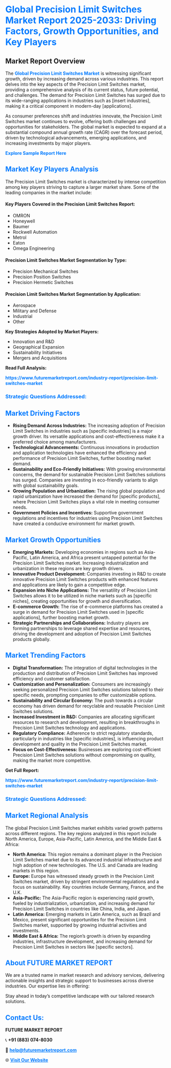 <h1 style="color: #007BFF;">Global Precision Limit Switches Market Report 2025-2033: Driving Factors, Growth Opportunities, and Key Players</h1>

<section id="overview">
<h2>Market Report Overview</h2>
<p>The <a href="https://www.futuremarketreport.com/industry-report/precision-limit-switches-market" style="color: #007BFF; text-decoration: none;"><strong>Global Precision Limit Switches Market</strong></a> is witnessing significant growth, driven by increasing demand across various industries. This report delves into the key aspects of the Precision Limit Switches market, providing a comprehensive analysis of its current status, future potential, and challenges. The demand for Precision Limit Switches has surged due to its wide-ranging applications in industries such as [insert industries], making it a critical component in modern-day [applications].</p>
<p>As consumer preferences shift and industries innovate, the Precision Limit Switches market continues to evolve, offering both challenges and opportunities for stakeholders. The global market is expected to expand at a substantial compound annual growth rate (CAGR) over the forecast period, driven by technological advancements, emerging applications, and increasing investments by major players.</p>
</section>

<section id="overview">
<p><a href="https://www.futuremarketreport.com/request-sample/reportId=116216" style="color: #007BFF; text-decoration: none;"><strong>Explore Sample Report Here</strong></a></p>
</section>

<section id="key-players">
<h2 style="color: #007BFF;">Market Key Players Analysis</h2>
<p>The Precision Limit Switches market is characterized by intense competition among key players striving to capture a larger market share. Some of the leading companies in the market include:</p>
<h4>Key Players Covered in the Precision Limit Switches Report:</h4>
<ul><li>OMRON</li><li>Honeywell</li><li>Baumer</li><li>Rockwell Automation</li><li>Metrol</li><li>Eaton</li><li>Omega Engineering</li></ul>
<h4>Precision Limit Switches Market Segmentation by Type:</h4>
<ul><li>Precision Mechanical Switches</li><li>Precision Position Switches</li><li>Precision Hermetic Switches</li></ul>

<h4>Precision Limit Switches Market Segmentation by Application:</h4>
<ul><li>Aerospace</li><li>Military and Defense</li><li>Industrial</li><li>Other</li></ul>
<p><strong>Key Strategies Adopted by Market Players:</strong></p>
<ul>
<li>Innovation and R&D</li>
<li>Geographical Expansion</li>
<li>Sustainability Initiatives</li>
<li>Mergers and Acquisitions</li>
</ul>
</section>

<section>
<p><strong>Read Full Analysis: </strong></p><a href="https://www.futuremarketreport.com/industry-report/precision-limit-switches-market" style="color: #007BFF; text-decoration: none;"><strong>https://www.futuremarketreport.com/industry-report/precision-limit-switches-market</strong></a>
<h3 style="color: #007BFF;">Strategic Questions Addressed:</h3>
</section>

<section id="driving-factors">
<h2 style="color: #007BFF;">Market Driving Factors</h2>
<ul>
<li><strong>Rising Demand Across Industries:</strong> The increasing adoption of Precision Limit Switches in industries such as [specific industries] is a major growth driver. Its versatile applications and cost-effectiveness make it a preferred choice among manufacturers.</li>
<li><strong>Technological Advancements:</strong> Continuous innovations in production and application technologies have enhanced the efficiency and performance of Precision Limit Switches, further boosting market demand.</li>
<li><strong>Sustainability and Eco-Friendly Initiatives:</strong> With growing environmental concerns, the demand for sustainable Precision Limit Switches solutions has surged. Companies are investing in eco-friendly variants to align with global sustainability goals.</li>
<li><strong>Growing Population and Urbanization:</strong> The rising global population and rapid urbanization have increased the demand for [specific products], where Precision Limit Switches plays a vital role in meeting consumer needs.</li>
<li><strong>Government Policies and Incentives:</strong> Supportive government regulations and incentives for industries using Precision Limit Switches have created a conducive environment for market growth.</li>
</ul>
</section>

<section id="growth-opportunities">
<h2 style="color: #007BFF;">Market Growth Opportunities</h2>
<ul>
<li><strong>Emerging Markets:</strong> Developing economies in regions such as Asia-Pacific, Latin America, and Africa present untapped potential for the Precision Limit Switches market. Increasing industrialization and urbanization in these regions are key growth drivers.</li>
<li><strong>Innovative Product Development:</strong> Companies investing in R&D to create innovative Precision Limit Switches products with enhanced features and applications are likely to gain a competitive edge.</li>
<li><strong>Expansion into Niche Applications:</strong> The versatility of Precision Limit Switches allows it to be utilized in niche markets such as [specific niches], creating opportunities for growth and diversification.</li>
<li><strong>E-commerce Growth:</strong> The rise of e-commerce platforms has created a surge in demand for Precision Limit Switches used in [specific applications], further boosting market growth.</li>
<li><strong>Strategic Partnerships and Collaborations:</strong> Industry players are forming partnerships to leverage shared expertise and resources, driving the development and adoption of Precision Limit Switches products globally.</li>
</ul>
</section>

<section id="trending-factors">
<h2 style="color: #007BFF;">Market Trending Factors</h2>
<ul>
<li><strong>Digital Transformation:</strong> The integration of digital technologies in the production and distribution of Precision Limit Switches has improved efficiency and customer satisfaction.</li>
<li><strong>Customization and Personalization:</strong> Consumers are increasingly seeking personalized Precision Limit Switches solutions tailored to their specific needs, prompting companies to offer customizable options.</li>
<li><strong>Sustainability and Circular Economy:</strong> The push towards a circular economy has driven demand for recyclable and reusable Precision Limit Switches solutions.</li>
<li><strong>Increased Investment in R&D:</strong> Companies are allocating significant resources to research and development, resulting in breakthroughs in Precision Limit Switches technology and applications.</li>
<li><strong>Regulatory Compliance:</strong> Adherence to strict regulatory standards, particularly in industries like [specific industries], is influencing product development and quality in the Precision Limit Switches market.</li>
<li><strong>Focus on Cost-Effectiveness:</strong> Businesses are exploring cost-efficient Precision Limit Switches solutions without compromising on quality, making the market more competitive.</li>
</ul>
</section>

<section>
<p><strong>Get Full Report: </strong></p><a href="https://www.futuremarketreport.com/industry-report/precision-limit-switches-market" style="color: #007BFF; text-decoration: none;"><strong>https://www.futuremarketreport.com/industry-report/precision-limit-switches-market</strong></a>
<h3 style="color: #007BFF;">Strategic Questions Addressed:</h3>
</section>


<section id="regional-analysis">
<h2 style="color: #007BFF;">Market Regional Analysis</h2>
<p>The global Precision Limit Switches market exhibits varied growth patterns across different regions. The key regions analyzed in this report include North America, Europe, Asia-Pacific, Latin America, and the Middle East & Africa:</p>
<ul>
<li><strong>North America:</strong> This region remains a dominant player in the Precision Limit Switches market due to its advanced industrial infrastructure and high adoption of new technologies. The U.S. and Canada are leading markets in this region.</li>
<li><strong>Europe:</strong> Europe has witnessed steady growth in the Precision Limit Switches market, driven by stringent environmental regulations and a focus on sustainability. Key countries include Germany, France, and the U.K.</li>
<li><strong>Asia-Pacific:</strong> The Asia-Pacific region is experiencing rapid growth, fueled by industrialization, urbanization, and increasing demand for Precision Limit Switches in countries like China, India, and Japan.</li>
<li><strong>Latin America:</strong> Emerging markets in Latin America, such as Brazil and Mexico, present significant opportunities for the Precision Limit Switches market, supported by growing industrial activities and investments.</li>
<li><strong>Middle East & Africa:</strong> The region’s growth is driven by expanding industries, infrastructure development, and increasing demand for Precision Limit Switches in sectors like [specific sectors].</li>
</ul>
</section>

<footer>
<h2 style="color: #007BFF;">About FUTURE MARKET REPORT</h2>
<p>We are a trusted name in market research and advisory services, delivering actionable insights and strategic support to businesses across diverse industries. Our expertise lies in offering:</p>

<p>Stay ahead in today’s competitive landscape with our tailored research solutions.</p>

<h2 style="color: #007BFF;">Contact Us:</h2>
<p><strong>FUTURE MARKET REPORT</strong></p>
<p>📞 <strong>+91 (883) 074-8030</strong></p>
<p>📧 <strong><a href="mailto:help@futuremarketreport.com" style="color: #007BFF;">help@futuremarketreport.com</a></strong></p>
<p>🌐 <strong><a href="https://www.futuremarketreport.com/" style="color: #007BFF;">Visit Our Website</a></strong></p>
</footer>